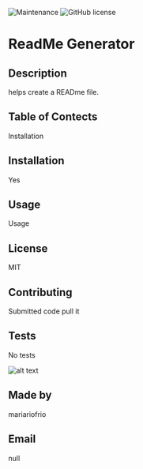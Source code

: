
  ![Maintenance](https://img.shields.io/static/v1??style=social&logo=appveyor=label=Progress=&color=<blueviolet>)
  ![GitHub license](https://img.shields.io/badge/license-MIT-blue.svg)

# ReadMe Generator

## Description
helps create a READme file.

## Table of Contects
Installation

## Installation
Yes

## Usage
Usage

##  License 
MIT 

## Contributing
Submitted code pull it

##  Tests
No tests

![alt text](https://avatars3.githubusercontent.com/u/60011668?v=4)

## Made by 
mariariofrio
## Email
null

